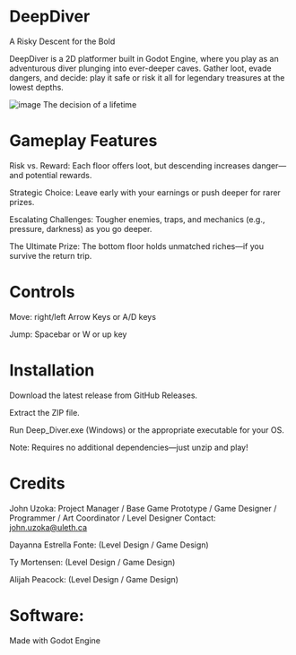 # DeepDiver
A Risky Descent for the Bold

DeepDiver is a 2D platformer built in Godot Engine, where you play as an adventurous diver plunging into ever-deeper caves. Gather loot, evade dangers, and decide: play it safe or risk it all for legendary treasures at the lowest depths.

![image](https://github.com/user-attachments/assets/d29c2f3b-b70a-448c-81f9-168306fe214a)
The decision of a lifetime

# Gameplay Features
Risk vs. Reward: Each floor offers loot, but descending increases danger—and potential rewards.

Strategic Choice: Leave early with your earnings or push deeper for rarer prizes.

Escalating Challenges: Tougher enemies, traps, and mechanics (e.g., pressure, darkness) as you go deeper.

The Ultimate Prize: The bottom floor holds unmatched riches—if you survive the return trip.

# Controls
Move: right/left Arrow Keys or A/D keys

Jump: Spacebar or W or up key

# Installation
Download the latest release from GitHub Releases.

Extract the ZIP file.

Run Deep_Diver.exe (Windows) or the appropriate executable for your OS.

Note: Requires no additional dependencies—just unzip and play!

# Credits

John Uzoka:
Project Manager / Base Game Prototype / Game Designer / Programmer / Art Coordinator / Level Designer
Contact: john.uzoka@uleth.ca

Dayanna Estrella Fonte: (Level Design / Game Design)

Ty Mortensen: (Level Design / Game Design)

Alijah Peacock: (Level Design / Game Design)

# Software:

Made with Godot Engine





 
